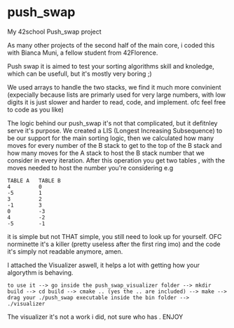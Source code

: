 # push_swap
My 42school Push_swap project

As many other projects of the second half of the main core, i coded this with Bianca Muni, a fellow student from 42Florence.

Push swap it is aimed to test your sorting algorithms skill and knoledge, which can be usefull, but it's mostly very boring ;)

We used arrays to handle the two stacks, we find it much more convinient (expecially because lists are primarly used for very large numbers, with low digits it is just slower and harder to read, code,
and implement. ofc feel free to code as you like)

The logic behind our push_swap it's not that complicated, but it defitnley serve it's purpose. 
We created a LIS (Longest Increasing Subsequence) to be our support for the main sorting logic, then we calculated how many moves for every number of the B stack to get to the top of the B stack
and how many moves for the A stack to host the B stack number that we consider in every iteration. 
After this operation you get two tables , with the moves needed to host the number you're considering
e.g
```
TABLE A   TABLE B
4         0
-5        1
3         2
-1        3
0         -3
4         -2
-5        -1
```
it is simple but not THAT simple, you still need to look up for yourself. OFC norminette it's a killer (pretty useless after the first ring imo) and the code it's simply
not readable anymore, amen.

I attached the Visualizer aswell, it helps a lot with getting how your algorythm is behaving.

```to use it --> go inside the push_swap_visualizer folder --> mkdir build --> cd build --> cmake .. (yes the .. are included) --> make --> drag your ./push_swap executable inside the bin folder --> ./visualizer```

The visualizer it's not a work i did, not sure who has . 
ENJOY
